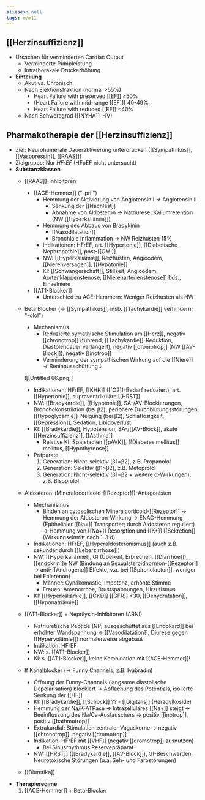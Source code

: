 ```yaml
---
aliases: null
tags: m/m11
---
```

## [[Herzinsuffizienz]]

- Ursachen für verminderten Cardiac Output
    - Verminderte Pumpleistung
    - Intrathorakale Druckerhöhung
- **Einteilung**
    - Akut vs. Chronisch
    - Nach Ejektionsfraktion (normal >55%)
        - Heart Failure with preserved [[EF]] ≥50%
        - (Heart Failure with mid-range [[EF]]) 40-49%
        - Heart Failure with reduced [[EF]] <40%
    - Nach Schweregrad ([[NYHA]] I-IV)

## Pharmakotherapie der [[Herzinsuffizienz]]

- Ziel: Neurohumerale Daueraktivierung unterdrücken ([[Sympathikus]], [[Vasopressin]], [[RAAS]])
- Zielgruppe: Nur *HFrEF* (HFpEF nicht untersucht)
- **Substanzklassen**
    - [[RAAS]]-Inhibitoren
        - [[ACE-Hemmer]] ("-pril")
            - Hemmung der Aktivierung von Angiotensin I → Angiotensin II
                - Senkung der [[Nachlast]]
                - Abnahme von Aldosteron → Natriurese, Kaliumretention (NW [[Hyperkaliämie]])
            - Hemmung des Abbaus von Bradykinin
                - [[Vasodilatation]]
                - Bronchiale Inflammation → NW Reizhusten 15%
            - Indikationen: HFrEF, art. [[Hypertonie]], [[Diabetische Nephropathie]], post-[[OMI]]
            - NW: [[Hyperkaliämie]], Reizhusten, Angioödem, [[Nierenversagen]], [[Hypotonie]]
            - KI: [[Schwangerschaft]], Stillzeit, Angioödem, Aortenklappenstenose, [[Nierenarterienstenose]] bds., Einzelniere
        - [[AT1-Blocker]]
            - Unterschied zu ACE-Hemmern: Weniger Reizhusten als NW
    - Beta Blocker (→ [[Sympathikus]], insb. [[Tachykardie]] verhindern; "-olol")
        - Mechanismus
            - Reduzierte symathische Stimulation am [[Herz]], negativ [[chronotrop]] (führend, [[Tachykardie]]-Reduktion, Diastolendauer verlängert), negativ [[dromotrop]] (NW [[AV-Block]]), negativ [[inotrop]]
            - Verminderung der sympathischen Wirkung auf die [[Niere]] → Reninausschüttung↓

        ![[Untitled 66.png]]

        - Indikationen: HFrEF, [[KHK]] ([[O2]]-Bedarf reduziert), art. [[Hypertonie]], supraventrikuläre [[HRST]]
        - NW: [[Bradykardie]], [[Hypotonie]], SA-/AV-Blockierungen, Bronchokonstriktion (bei β2), periphere Durchblutungsstörungen, [[Hypoglycämie]]-Neigung (bei β2), Schlaflosigkeit, [[Depression]], Sedation, Libidoverlust
        - KI: [[Bradykardie]], Hypotension, SA-/[[AV-Block]], akute [[Herzinsuffizienz]], [[Asthma]]
            - Relative KI: Spätstadien [[pAVK]], [[Diabetes mellitus]] mellitus, [[Hypothyreose]]
        - Präparate
            1. Generation: Nicht-selektiv (β1=β2), z.B. Propanolol
            2. Generation: Selektiv (β1>β2), z.B. Metoprolol
            3. Generation: Nicht-selektiv (β1=β2 + weitere α-Wirkungen), z.B. Bisoprolol
    - Aldosteron-(Mineralocorticoid-[[Rezeptor]])-Antagonisten
        - Mechanismus
            - Binden an cytosolischen Mineralcorticoid-[[Rezeptor]] → Hemmung der Aldosteron-Wirkung → ENAC-Hemmung (Epithelialer [[Na+]] Transporter; durch Aldosteron reguliert) → Hemmung von [[Na+]] Resorption und [[K+]] [[Sekretion]] (Wirkungseintritt nach 1-3 d)
        - Indikationen: HFrEF, [[Hyperaldosteronismus]] (auch z.B. sekundär durch [[Leberzirrhose]])
        - NW: [[Hyperkaliämie]], GI (Übelkeit, Erbrechen, [[Diarrhoe]]), [[endokrin]]e NW (Bindung an Sexualsteroidhormon-[[Rezeptor]] → anti-[[Androgene]] Effekte, v.a. bei [[Spironolacton]], weniger bei Eplerenon)
            - Männer: Gynäkomastie, Impotenz, erhöhte Stimme
            - Frauen: Amenorrhoe, Brustspannungen, Hirsutismus
        - KI: [[Hyperkaliämie]], [[CKD]] [[GFR]] <30, [[Dehydratation]], [[Hyponatriämie]]
    - [[AT1-Blocker]] + Neprilysin-Inhibitoren (ARNI)
        - Natriuretische Peptide (NP; ausgeschüttet aus [[Endokard]] bei erhöhter Wandspannung → [[Vasodilatation]], Diurese gegen [[Hypervolämie]]) normalerweise abgebaut
        - Indikation: HFrEF
        - NW: s. [[AT1-Blocker]]
        - KI: s. [[AT1-Blocker]], keine Kombination mit [[ACE-Hemmer]]!
    - If Kanalblocker (→ Funny Channels; z.B. Ivabradin)
        - Öffnung der Funny-Channels (langsame diastolische Depolarisation) blockiert → Abflachung des Potentials, isolierte Senkung der [[HF]]
        - KI: [[Bradykardie]], [[Schock]] ??    - [[Digitalis]] (Herzgylkoside)
        - Hemmung der Na/K-ATPase → Intrazelluläres [[Na+]] steigt → Beeinflussung des Na/Ca-Austauschers → positiv [[inotrop]], positiv [[bathmotrop]]
        - Extrakardial: Stimulation zentraler Vaguskerne → negativ [[chronotrop]], negativ [[dromotrop]]
        - Indikation: HFrEF mit [[VHF]] (negativ [[dromotrop]] ausnutzen)
            - Bei Sinusrhythmus Reservepräparat
        - NW: [[HRST]] ([[Bradykardie]], [[AV-Block]]), GI-Beschwerden, Neurotoxische Störungen (u.a. Seh- und Farbstörungen)
    - [[Diuretika]]
- **Therapieregime**
    1. [[ACE-Hemmer]] + Beta-Blocker

